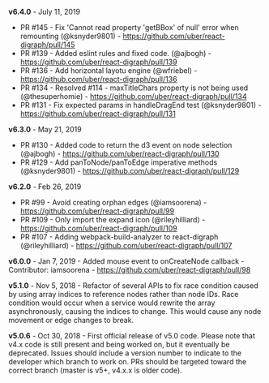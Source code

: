 **v6.4.0** - July 11, 2019
- PR #145 - Fix 'Cannot read property 'getBBox' of null' error when remounting  (@ksnyder9801) - https://github.com/uber/react-digraph/pull/145
- PR #139 - Added eslint rules and fixed code. (@ajbogh) - https://github.com/uber/react-digraph/pull/139
- PR #136 - Add horizontal layotu engine (@wfriebel) - https://github.com/uber/react-digraph/pull/136
- PR #134 - Resolved #114 - maxTitleChars property is not being used (@thesuperhomie) - https://github.com/uber/react-digraph/pull/134
- PR #131 - Fix expected params in handleDragEnd test (@ksnyder9801) - https://github.com/uber/react-digraph/pull/131


**v6.3.0** - May 21, 2019
- PR #130 - Added code to return the d3 event on node selection (@ajbogh) - https://github.com/uber/react-digraph/pull/130
- PR #129 - Add panToNode/panToEdge imperative methods (@ksnyder9801) - https://github.com/uber/react-digraph/pull/129

**v6.2.0** - Feb 26, 2019
- PR #99 - Avoid creating orphan edges (@iamsoorena) - https://github.com/uber/react-digraph/pull/99
- PR #109 - Only import the expand icon (@rileyhilliard) - https://github.com/uber/react-digraph/pull/109
- PR #107 - Adding webpack-build-analyzer to react-digraph (@rileyhilliard) - https://github.com/uber/react-digraph/pull/107

**v6.0.0** - Jan 7, 2019 - Added mouse event to onCreateNode callback - Contributor: iamsoorena - https://github.com/uber/react-digraph/pull/98

**v5.1.0** - Nov 5, 2018 - Refactor of several APIs to fix race condition caused by using array indices to reference nodes rather than node IDs. Race condition would occur when a service would rewrite the array asynchronously, causing the indices to change. This would cause any node movement or edge changes to break.

**v5.0.6** - Oct 30, 2018 - First official release of v5.0 code. Please note that v4.x code is still present and being worked on, but it eventually be deprecated. Issues should include a version number to indicate to the developer which branch to work on. PRs should be targeted toward the correct branch (master is v5+, v4.x.x is older code).
